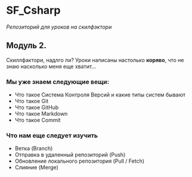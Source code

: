 # SF_Csharp
*Репозиторий для уроков на скилфэктори*
## Модуль 2.
Скиллфактори, надлго ли?
Уроки написаны настолько **коряво**, что не знаю насколько меня еще хватит...

### Мы уже знаем следующие вещи:
* Что такое Система Контроля Версий и какие типы систем бывают
* Что такое Git
* Что такое GitHub
* Что такое Markdown
* Что такое Commit 


### Что нам еще следует изучить
* Ветка (Branch)
* Отправка в удаленный репозиторий (Push)
* Обновление локального репозитория (Pull / Fetch)
* Слияние (Merge)